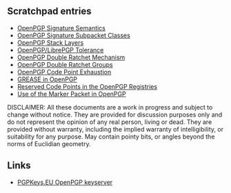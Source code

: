 Scratchpad entries
------------------

* [OpenPGP Signature Semantics](signatures.html)
* [OpenPGP Signature Subpacket Classes](subpacket-classes.html)
* [OpenPGP Stack Layers](stack-layers.html)
* [OpenPGP/LibrePGP Tolerance](tolerance.html)
* [OpenPGP Double Ratchet Mechanism](ratchet.html)
* [OpenPGP Double Ratchet Groups](ratchet-groups.html)
* [OpenPGP Code Point Exhaustion](code-point-exhaustion.html)
* [GREASE in OpenPGP](grease.html)
* [Reserved Code Points in the OpenPGP Registries](reservations.html)
* [Use of the Marker Packet in OpenPGP](marker.html)

DISCLAIMER: All these documents are a work in progress and subject to change without notice.
They are provided for discussion purposes only and do not represent the opinion of any real person, living or dead.
They are provided without warranty, including the implied warranty of intelligibility, or suitability for any purpose.
May contain pointy bits, or angles beyond the norms of Euclidian geometry.

Links
-----

* [PGPKeys.EU OpenPGP keyserver](https://pgpkeys.eu/)
